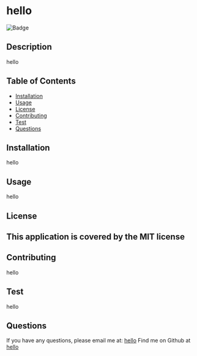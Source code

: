 # hello
  ![Badge](https://img.shields.io/badge/License-MIT-yellow.svg)
  ## Description
  hello
## Table of Contents
- [Installation](#installation)
- [Usage](#usage)
 - [License](#license)
- [Contributing](#contributing)
- [Test](#test)
- [Questions](#questions)
## Installation
  
hello
## Usage
hello
## License
  This application is covered by the MIT license
---
## Contributing
hello
## Test
hello
## Questions
If you have any questions, please email me at: [hello](mailto:hello)
Find me on Github at [hello](https://github.com/hello)
